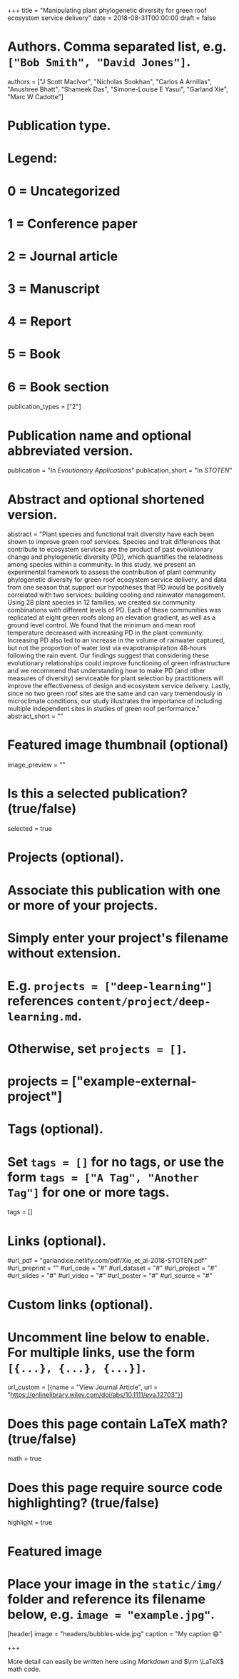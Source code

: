 +++
title = "Manipulating plant phylogenetic diversity for green roof ecosystem service delivery"
date = 2018-08-31T00:00:00
draft = false

# Authors. Comma separated list, e.g. `["Bob Smith", "David Jones"]`.
authors = ["J Scott MacIvor", "Nicholas Sookhan", "Carlos A Arnillas", 
            "Anushree Bhatt", "Shameek Das", "Simone-Louise E Yasui", 
            "Garland Xie", "Marc W Cadotte"]

# Publication type.
# Legend:
# 0 = Uncategorized
# 1 = Conference paper
# 2 = Journal article
# 3 = Manuscript
# 4 = Report
# 5 = Book
# 6 = Book section
publication_types = ["2"]

# Publication name and optional abbreviated version.
publication = "In *Evoutionary Applications*"
publication_short = "In *STOTEN*"

# Abstract and optional shortened version.
abstract = "Plant species and functional trait diversity have each been shown to improve green roof services. Species and trait differences that contribute to ecosystem services are the product of past evolutionary change and phylogenetic diversity (PD), which quantifies the relatedness among species within a community. In this study, we present an experimental framework to assess the contribution of plant community phylogenetic diversity for green roof ecosystem service delivery, and data from one season that support our hypotheses that PD would be positively correlated with two services: building cooling and rainwater management. Using 28 plant species in 12 families, we created six community combinations with different levels of PD. Each of these communities was replicated at eight green roofs along an elevation gradient, as well as a ground level control. We found that the minimum and mean roof temperature decreased with increasing PD in the plant community. Increasing PD also led to an increase in the volume of rainwater captured, but not the proportion of water lost via evapotranspiration 48‐hours following the rain event. Our findings suggest that considering these evolutionary relationships could improve functioning of green infrastructure and we recommend that understanding how to make PD (and other measures of diversity) serviceable for plant selection by practitioners will improve the effectiveness of design and ecosystem service delivery. Lastly, since no two green roof sites are the same and can vary tremendously in microclimate conditions, our study illustrates the importance of including multiple independent sites in studies of green roof performance."
abstract_short = ""

# Featured image thumbnail (optional)
image_preview = ""

# Is this a selected publication? (true/false)
selected = true

# Projects (optional).
#   Associate this publication with one or more of your projects.
#   Simply enter your project's filename without extension.
#   E.g. `projects = ["deep-learning"]` references `content/project/deep-learning.md`.
#   Otherwise, set `projects = []`.
#   projects = ["example-external-project"]

# Tags (optional).
#   Set `tags = []` for no tags, or use the form `tags = ["A Tag", "Another Tag"]` for one or more tags.
tags = []

# Links (optional).
#url_pdf = "garlandxie.netlify.com/pdf/Xie_et_al-2018-STOTEN.pdf"
#url_preprint = ""
#url_code = "#"
#url_dataset = "#"
#url_project = "#"
#url_slides = "#"
#url_video = "#"
#url_poster = "#"
#url_source = "#"

# Custom links (optional).
#   Uncomment line below to enable. For multiple links, use the form `[{...}, {...}, {...}]`.
url_custom = [{name = "View Journal Article", url = "https://onlinelibrary.wiley.com/doi/abs/10.1111/eva.12703"}]

# Does this page contain LaTeX math? (true/false)
math = true

# Does this page require source code highlighting? (true/false)
highlight = true

# Featured image
# Place your image in the `static/img/` folder and reference its filename below, e.g. `image = "example.jpg"`.
[header]
image = "headers/bubbles-wide.jpg"
caption = "My caption :smile:"

+++

More detail can easily be written here using *Markdown* and $\rm \LaTeX$ math code.
